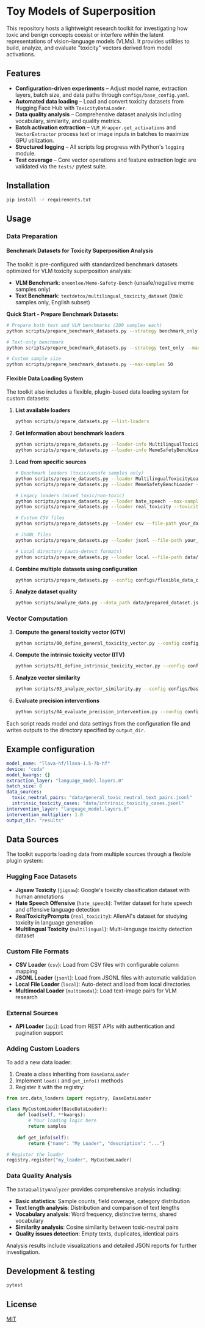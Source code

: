 # Toy Models of Superposition

This repository hosts a lightweight research toolkit for investigating how toxic and benign concepts coexist or interfere within the latent representations of vision–language models (VLMs). It provides utilities to build, analyze, and evaluate "toxicity" vectors derived from model activations.

## Features

- **Configuration-driven experiments** – Adjust model name, extraction layers, batch size, and data paths through `configs/base_config.yaml`.
- **Automated data loading** – Load and convert toxicity datasets from Hugging Face Hub with `ToxicityDataLoader`.
- **Data quality analysis** – Comprehensive dataset analysis including vocabulary, similarity, and quality metrics.
- **Batch activation extraction** – `VLM_Wrapper.get_activations` and `VectorExtractor` process text or image inputs in batches to maximize GPU utilization.
- **Structured logging** – All scripts log progress with Python's `logging` module.
- **Test coverage** – Core vector operations and feature extraction logic are validated via the `tests/` pytest suite.

## Installation

```bash
pip install -r requirements.txt
```

## Usage

### Data Preparation

#### Benchmark Datasets for Toxicity Superposition Analysis

The toolkit is pre-configured with standardized benchmark datasets optimized for VLM toxicity superposition analysis:

- **VLM Benchmark**: `oneonlee/Meme-Safety-Bench` (unsafe/negative meme samples only)
- **Text Benchmark**: `textdetox/multilingual_toxicity_dataset` (toxic samples only, English subset)

**Quick Start - Prepare Benchmark Datasets:**
```bash
# Prepare both text and VLM benchmarks (200 samples each)
python scripts/prepare_benchmark_datasets.py --strategy benchmark_only

# Text-only benchmark
python scripts/prepare_benchmark_datasets.py --strategy text_only --max-samples 100

# Custom sample size
python scripts/prepare_benchmark_datasets.py --max-samples 50
```

#### Flexible Data Loading System

The toolkit also includes a flexible, plugin-based data loading system for custom datasets:

1. **List available loaders**
   ```bash
   python scripts/prepare_datasets.py --list-loaders
   ```

2. **Get information about benchmark loaders**
   ```bash
   python scripts/prepare_datasets.py --loader-info MultilingualToxicityLoader
   python scripts/prepare_datasets.py --loader-info MemeSafetyBenchLoader
   ```

3. **Load from specific sources**
   ```bash
   # Benchmark loaders (toxic/unsafe samples only)
   python scripts/prepare_datasets.py --loader MultilingualToxicityLoader --max-samples 200
   python scripts/prepare_datasets.py --loader MemeSafetyBenchLoader --max-samples 200
   
   # Legacy loaders (mixed toxic/non-toxic)
   python scripts/prepare_datasets.py --loader hate_speech --max-samples 1000
   python scripts/prepare_datasets.py --loader real_toxicity --toxicity-threshold 0.7
   
   # Custom CSV files
   python scripts/prepare_datasets.py --loader csv --file-path your_data.csv --max-samples 500
   
   # JSONL files
   python scripts/prepare_datasets.py --loader jsonl --file-path your_data.jsonl
   
   # Local directory (auto-detect formats)
   python scripts/prepare_datasets.py --loader local --file-path data/directory --pattern "*.csv"
   ```

4. **Combine multiple datasets using configuration**
   ```bash
   python scripts/prepare_datasets.py --config configs/flexible_data_config.yaml --strategy balanced
   ```

5. **Analyze dataset quality**
   ```bash
   python scripts/analyze_data.py --data_path data/prepared_dataset.jsonl --output_dir analysis
   ```

### Vector Computation

3. **Compute the general toxicity vector (GTV)**
   ```bash
   python scripts/00_define_general_toxicity_vector.py --config configs/base_config.yaml
   ```
4. **Compute the intrinsic toxicity vector (ITV)**
   ```bash
   python scripts/01_define_intrinsic_toxicity_vector.py --config configs/base_config.yaml
   ```
5. **Analyze vector similarity**
   ```bash
   python scripts/03_analyze_vector_similarity.py --config configs/base_config.yaml
   ```
6. **Evaluate precision interventions**
   ```bash
   python scripts/04_evaluate_precision_intervention.py --config configs/base_config.yaml
   ```

Each script reads model and data settings from the configuration file and writes outputs to the directory specified by `output_dir`.

## Example configuration

```yaml
model_name: "llava-hf/llava-1.5-7b-hf"
device: "cuda"
model_kwargs: {}
extraction_layer: "language_model.layers.0"
batch_size: 8
data_sources:
  toxic_neutral_pairs: "data/general_toxic_neutral_text_pairs.jsonl"
  intrinsic_toxicity_cases: "data/intrinsic_toxicity_cases.jsonl"
intervention_layer: "language_model.layers.0"
intervention_multiplier: 1.0
output_dir: "results"
```

## Data Sources

The toolkit supports loading data from multiple sources through a flexible plugin system:

### Hugging Face Datasets
- **Jigsaw Toxicity** (`jigsaw`): Google's toxicity classification dataset with human annotations
- **Hate Speech Offensive** (`hate_speech`): Twitter dataset for hate speech and offensive language detection  
- **RealToxicityPrompts** (`real_toxicity`): AllenAI's dataset for studying toxicity in language generation
- **Multilingual Toxicity** (`multilingual`): Multi-language toxicity detection dataset

### Custom File Formats
- **CSV Loader** (`csv`): Load from CSV files with configurable column mapping
- **JSONL Loader** (`jsonl`): Load from JSONL files with automatic validation
- **Local File Loader** (`local`): Auto-detect and load from local directories
- **Multimodal Loader** (`multimodal`): Load text-image pairs for VLM research

### External Sources
- **API Loader** (`api`): Load from REST APIs with authentication and pagination support

### Adding Custom Loaders

To add a new data loader:

1. Create a class inheriting from `BaseDataLoader`
2. Implement `load()` and `get_info()` methods
3. Register it with the registry:

```python
from src.data_loaders import registry, BaseDataLoader

class MyCustomLoader(BaseDataLoader):
    def load(self, **kwargs):
        # Your loading logic here
        return samples
    
    def get_info(self):
        return {"name": "My Loader", "description": "..."}

# Register the loader
registry.register("my_loader", MyCustomLoader)
```

### Data Quality Analysis

The `DataQualityAnalyzer` provides comprehensive analysis including:

- **Basic statistics**: Sample counts, field coverage, category distribution
- **Text length analysis**: Distribution and comparison of text lengths
- **Vocabulary analysis**: Word frequency, distinctive terms, shared vocabulary
- **Similarity analysis**: Cosine similarity between toxic-neutral pairs
- **Quality issues detection**: Empty texts, duplicates, identical pairs

Analysis results include visualizations and detailed JSON reports for further investigation.

## Development & testing

```bash
pytest
```

## License

[MIT](LICENSE)
